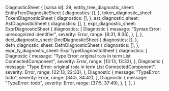 DiagnosticSheet {
    [salsa id]: 39,
    entity_tree_diagnostic_sheet: EntityTreeDiagnosticSheet {
        diagnostics: [],
    },
    token_diagnostic_sheet: TokenDiagnosticSheet {
        diagnostics: [],
    },
    ast_diagnostic_sheet: AstDiagnosticSheet {
        diagnostics: [],
    },
    expr_diagnostic_sheet: ExprDiagnosticSheet {
        diagnostics: [
            Diagnostic {
                message: "Syntax Error: unrecognized identifier",
                severity: Error,
                range: [8:31, 8:36),
            },
        ],
    },
    decl_diagnostic_sheet: DeclDiagnosticSheet {
        diagnostics: [],
    },
    defn_diagnostic_sheet: DefnDiagnosticSheet {
        diagnostics: [],
    },
    expr_ty_diagnostic_sheet: ExprTypeDiagnosticSheet {
        diagnostics: [
            Diagnostic {
                message: "Type Error: original `todo` in term List ConnectedComponent",
                severity: Error,
                range: [13:13, 13:33),
            },
            Diagnostic {
                message: "Type Error: original `todo` in term List ConnectedComponent",
                severity: Error,
                range: [22:13, 22:33),
            },
            Diagnostic {
                message: "TypeError: todo",
                severity: Error,
                range: [34:5, 34:42),
            },
            Diagnostic {
                message: "TypeError: todo",
                severity: Error,
                range: [37:5, 37:49),
            },
        ],
    },
}